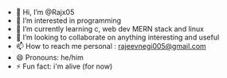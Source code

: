 - 👋 Hi, I’m @Rajx05
- 👀 I’m interested in programming
- 🌱 I’m currently learning c, web dev MERN stack and linux
- 💞️ I’m looking to collaborate on anything interesting and useful
- 📫 How to reach me personal : rajeevnegi005@gmail.com
- 😄 Pronouns: he/him
- ⚡ Fun fact: i'm alive (for now)

<!---
Rajx05/Rajx05 is a ✨ special ✨ repository because its `README.md` (this file) appears on your GitHub profile.
You can click the Preview link to take a look at your changes.
--->
